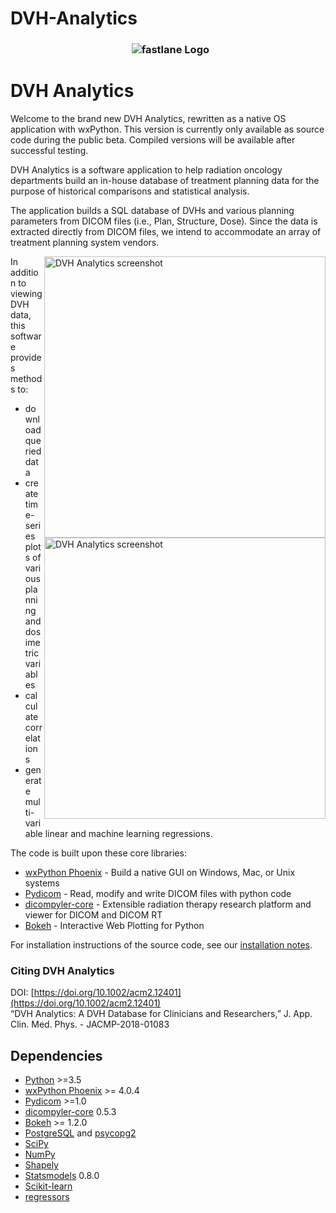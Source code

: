 # DVH-Analytics

<h3 align="center">
  <img src="https://user-images.githubusercontent.com/4778878/30754005-b7a7e808-9f86-11e7-8b0f-79d1006babdf.jpg" alt="fastlane Logo" />
</h3>

# DVH Analytics

Welcome to the brand new DVH Analytics, rewritten as a native OS application with wxPython. This version is currently 
only available as source code during the public beta. Compiled versions will be available after successful testing.

DVH Analytics is a software application to help radiation oncology departments build an in-house database of treatment 
planning data for the purpose of historical comparisons and statistical analysis.

The application builds a SQL database of DVHs and various planning parameters from DICOM files 
(i.e., Plan, Structure, Dose). Since the data is extracted directly from DICOM files, we intend
to accommodate an array of treatment planning system vendors.

<img src='https://user-images.githubusercontent.com/4778878/60750740-c9120400-9f72-11e9-8c70-a735eb03c6e0.jpg' align='right' width='450' alt="DVH Analytics screenshot">
<img src='https://user-images.githubusercontent.com/4778878/60750758-ff4f8380-9f72-11e9-881d-eef7fa1efc95.jpg' align='right' width='450' alt="DVH Analytics screenshot">


In addition to viewing DVH data, this software provides methods to:

- download queried data
- create time-series plots of various planning and dosimetric variables
- calculate correlations
- generate multi-variable linear and machine learning regressions.


The code is built upon these core libraries:
* [wxPython Phoenix](https://github.com/wxWidgets/Phoenix) - Build a native GUI on Windows, Mac, or Unix systems
* [Pydicom](http://code.google.com/p/pydicom/) - Read, modify and write DICOM files with python code
* [dicompyler-core](https://pypi.python.org/pypi/dicompyler-core) - Extensible radiation therapy research platform and viewer for DICOM and DICOM RT
* [Bokeh](http://bokeh.pydata.org/en/latest/index.html) - Interactive Web Plotting for Python

For installation instructions of the source code, see our [installation notes](https://github.com/cutright/DVH-Analytics/blob/master/install_notes.md).


### Citing DVH Analytics
DOI: [https://doi.org/10.1002/acm2.12401](https://doi.org/10.1002/acm2.12401)  
“DVH Analytics: A DVH Database for Clinicians and Researchers,” J. App. Clin. Med. Phys. - JACMP-2018-01083


## Dependencies
* [Python](https://www.python.org) >=3.5
* [wxPython Phoenix](https://github.com/wxWidgets/Phoenix) >= 4.0.4
* [Pydicom](https://github.com/darcymason/pydicom) >=1.0
* [dicompyler-core](https://pypi.python.org/pypi/dicompyler-core) 0.5.3
* [Bokeh](http://bokeh.pydata.org/en/latest/index.html) >= 1.2.0
* [PostgreSQL](https://www.postgresql.org/) and [psycopg2](http://initd.org/psycopg/)
* [SciPy](https://scipy.org)
* [NumPy](http://numpy.org)
* [Shapely](https://github.com/Toblerity/Shapely)
* [Statsmodels](https://github.com/statsmodels/statsmodels) 0.8.0
* [Scikit-learn](http://scikit-learn.org)
* [regressors](https://pypi.org/project/regressors/)

